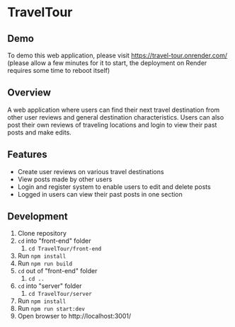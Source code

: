 # TravelTour

## Demo
To demo this web application, please visit https://travel-tour.onrender.com/
(please allow a few minutes for it to start, the deployment on Render requires
some time to reboot itself)

## Overview
A web application where users can find their next travel destination from other user reviews and general destination characteristics. Users can also post their own reviews of traveling locations and login to view their past posts and make edits.

## Features
  * Create user reviews on various travel destinations
  * View posts made by other users
  * Login and register system to enable users to edit and delete posts
  * Logged in users can view their past posts in one section

## Development
1. Clone repository
2. ```cd``` into "front-end" folder
    1. ```cd TravelTour/front-end```
3. Run ```npm install```
4. Run ```npm run build```
5. ```cd``` out of "front-end" folder
    1. ```cd ..```
6. ```cd``` into "server" folder
    1. ```cd TravelTour/server```
7. Run ```npm install```
8. Run ```npm run start:dev```
9. Open browser to http://localhost:3001/
